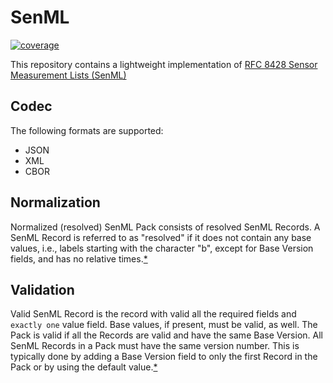 # SenML

[![coverage][cov-badge]][cov-url]

This repository contains a lightweight implementation of [RFC 8428 Sensor Measurement Lists (SenML)](https://tools.ietf.org/html/rfc8428)

## Codec

The following formats are supported:

- JSON
- XML
- CBOR

## Normalization

Normalized (resolved) SenML Pack consists of resolved SenML Records. A SenML Record is referred to as "resolved" if it does not contain any base values, i.e., labels starting with the character "b", except for Base Version fields, and has no relative times.[*](https://tools.ietf.org/html/rfc8428#section-4.6)

## Validation

Valid SenML Record is the record with valid all the required fields and `exactly one` value field. Base values, if present, must be valid, as well. The Pack is valid if all the Records are valid and have the same Base Version.
All SenML Records in a Pack must have the same version number. This is typically done by adding a Base Version field to only the first Record in the Pack or by using the default value.[*](https://tools.ietf.org/html/rfc8428#section-4.4)

[cov-badge]: https://codecov.io/gh/mainflux/senml/branch/master/graph/badge.svg
[cov-url]: https://codecov.io/gh/mainflux/senml

